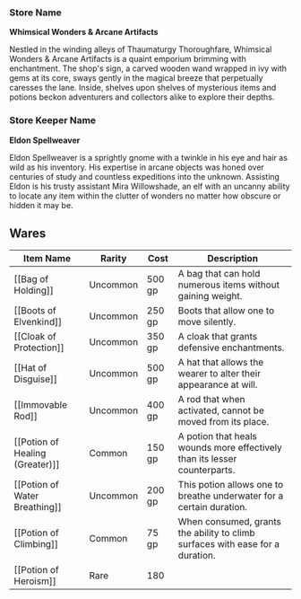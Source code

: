 

### Store Name
**Whimsical Wonders & Arcane Artifacts**

Nestled in the winding alleys of Thaumaturgy Thoroughfare, Whimsical Wonders & Arcane Artifacts is a quaint emporium brimming with enchantment. The shop's sign, a carved wooden wand wrapped in ivy with gems at its core, sways gently in the magical breeze that perpetually caresses the lane. Inside, shelves upon shelves of mysterious items and potions beckon adventurers and collectors alike to explore their depths.

### Store Keeper Name
**Eldon Spellweaver**

Eldon Spellweaver is a sprightly gnome with a twinkle in his eye and hair as wild as his inventory. His expertise in arcane objects was honed over centuries of study and countless expeditions into the unknown. Assisting Eldon is his trusty assistant Mira Willowshade, an elf with an uncanny ability to locate any item within the clutter of wonders no matter how obscure or hidden it may be.

## Wares

| Item Name                              | Rarity   | Cost      | Description                                            |
|----------------------------------------|----------|-----------|--------------------------------------------------------|
| [[Bag of Holding]]                     | Uncommon | 500 gp    | A bag that can hold numerous items without gaining weight. |
| [[Boots of Elvenkind]]                 | Uncommon | 250 gp    | Boots that allow one to move silently.                 |
| [[Cloak of Protection]]                | Uncommon | 350 gp    | A cloak that grants defensive enchantments.            |
| [[Hat of Disguise]]                    | Uncommon | 500 gp    | A hat that allows the wearer to alter their appearance at will. |
| [[Immovable Rod]]                      | Uncommon | 400 gp    | A rod that when activated, cannot be moved from its place. |
| [[Potion of Healing (Greater)]]        | Common   | 150 gp    | A potion that heals wounds more effectively than its lesser counterparts. |
| [[Potion of Water Breathing]]          | Uncommon | 200 gp    | This potion allows one to breathe underwater for a certain duration. |
| [[Potion of Climbing]]                 | Common   | 75 gp     | When consumed, grants the ability to climb surfaces with ease for a duration. |
| [[Potion of Heroism]]                  | Rare     | 180
